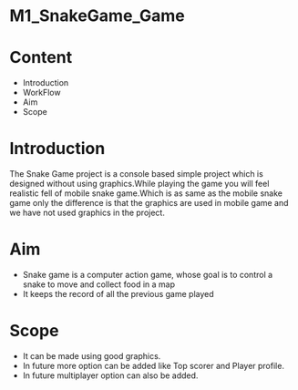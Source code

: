 # M1_SnakeGame_Game

# Content
* Introduction
* WorkFlow
* Aim
* Scope 

# Introduction

The Snake Game project is a console based simple project which is designed without using graphics.While playing the game you will feel realistic fell of mobile snake game.Which is as same as the mobile snake game only the difference is that the graphics are used in mobile game and we have not used graphics in the project.

# Aim

* Snake game is a computer action game, whose goal is to control a snake to move and collect food in a map
* It keeps the record of all the previous game played

# Scope

* It can be made using good graphics.
* In future more option can be added like Top scorer and Player profile.
* In future multiplayer option can also be added. 
